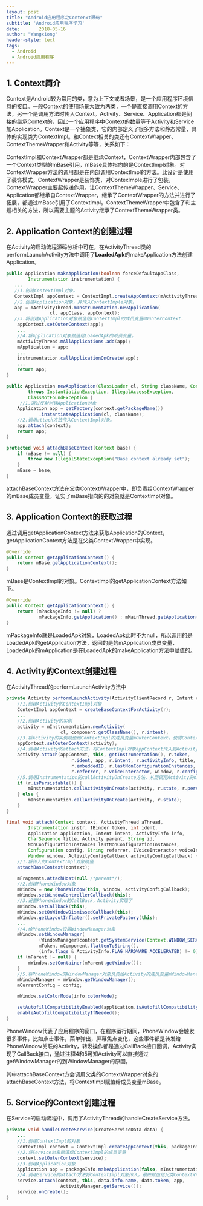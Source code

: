 ```yaml
---
layout: post
title: "Android应用程序之Contenxt源码"
subtitle: 'Android应用程序学习'
date:       2018-05-16
author: "Wangxiong"
header-style: text
tags:
  - Android
  - Android应用程序
---
```

## 1. Context简介

Context是Android较为常用的类，意为上下文或者场景，是一个应用程序环境信息的接口。一般Context的使用场景大致为两类，一个是直接调用Context的方法，另一个是调用方法时传入Context。Activity、Service、Application都是间接的继承Context的，因此一个应用程序中Context的数量等于Activity和Service加Application。Context是一个抽象类，它的内部定义了很多方法和静态常量，具体的实现类为ContextImpl。和Context相关的类还有ContextWrapper、ContextThemeWrapper和Activity等等，关系如下：

ContextImpI和ContextWrapper都是继承Context，ContextWrapper内部包含了一个Context类型的mBase引用，mBase具体指向的是ContextImpl对象。对ContextWrapper方法的调用都是在内部调用ContextImpl的方法。此设计是使用了装饰模式，ContextWrapper是装饰类，对ContexImple进行了包装，ContextWrapper主要起传递作用。让ContextThemeWrapper、Service、Application都继承自ContextWrapper，继承了ContextWrapper的方法并进行了拓展，都通过mBase引用了ContextImpl。ContextThemeWrapper中包含了和主题相关的方法，所以需要主题的Activity继承了ContextThemeWrapper类。

## 2. Application Context的创建过程

在Activity的启动流程源码分析中可在，在ActivityThread类的performLaunchActivity方法中调用了**LoadedApk**的makeApplication方法创建Application。

```java
public Application makeApplication(boolean forceDefaultAppClass,
        Instrumentation instrumentation) {
   ...
   //1.创建ContextImpl对象。
   ContextImpl appContext = ContextImpl.createAppContext(mActivityThread, this);
   //2.创建Application对象，并传入ContextImple对象。
   app = mActivityThread.mInstrumentation.newApplication(
                cl, appClass, appContext);
   //3.将创建Application对象赋值给ContextImpl的成员变量mOunterContext. 
    appContext.setOuterContext(app);
    ...
    //4.将Application对象赋值给LoadedApk的成员变量。
    mActivityThread.mAllApplications.add(app);
    mApplication = app;
    ...    
    instrumentation.callApplicationOnCreate(app);
    ...
    return app;
}
```

```java
public Application newApplication(ClassLoader cl, String className, Context context)
        throws InstantiationException, IllegalAccessException, 
        ClassNotFoundException {
     //1.通过反射创建Application对象
    Application app = getFactory(context.getPackageName())
            .instantiateApplication(cl, className);
    //2.调用attach方法传入ContextImpl对象。
    app.attach(context);
    return app;
}
```

```java
protected void attachBaseContext(Context base) {
    if (mBase != null) {
        throw new IllegalStateException("Base context already set");
    }
    mBase = base;
}
```

attachBaseContext方法在父类ContextWrapper中，即负责给ContextWrapper的mBase成员变量，证实了mBase指向的的对象就是ContextImpl对象。

## 3. Application Context的获取过程

通过调用getApplicationContext方法来获取Application的Context，getApplicationContext方法是在父类ContextWrapper中实现。

```java
@Override
public Context getApplicationContext() {
    return mBase.getApplicationContext();
}
```

mBase是ContextImpl的对象。ContextImpl的getApplicationContext方法如下。

```java
@Override
public Context getApplicationContext() {
    return (mPackageInfo != null) ?
            mPackageInfo.getApplication() : mMainThread.getApplication();
}
```

mPackageInfo就是LoadedApk对象，LoadedApk此时不为null，所以调用的是LoadedApk的getApplication方法，返回的是的mApplication成员变量，LoadedApk的mApplication是在LoadedApk的makeApplication方法中赋值的。

## 4. Activity的Context创建过程

在ActivityThread的performLaunchActivity方法中

```java
private Activity performLaunchActivity(ActivityClientRecord r, Intent customIntent) {
    //1.创建Activity的ContextImpl对象
    ContextImpl appContext = createBaseContextForActivity(r);
    ...
    //2.创建Activity的实例
    activity = mInstrumentation.newActivity(
                    cl, component.getClassName(), r.intent);
    //3.将Activity的实例赋值给ContextImpl的成员变量mOuterContext，使得ContextImple可以访问Activity的方法。
    appContext.setOuterContext(activity);
    //4.调用Activity的attach方法，将ContextImpl对象appContext传入到Activity。
    activity.attach(appContext, this, getInstrumentation(), r.token,
                        r.ident, app, r.intent, r.activityInfo, title, r.parent,
                        r.embeddedID, r.lastNonConfigurationInstances, config,
                        r.referrer, r.voiceInteractor, window, r.configCallback);
    //5.调用Instrumentation的callActivityOnCreate方法，从而调用Activity的onCreate方法。
    if (r.isPersistable()) {          
        mInstrumentation.callActivityOnCreate(activity, r.state, r.persistentState);            
    } else {       
        mInstrumentation.callActivityOnCreate(activity, r.state);            
    }
}
```

```java
final void attach(Context context, ActivityThread aThread,
        Instrumentation instr, IBinder token, int ident,
        Application application, Intent intent, ActivityInfo info,
        CharSequence title, Activity parent, String id,
        NonConfigurationInstances lastNonConfigurationInstances,
        Configuration config, String referrer, IVoiceInteractor voiceInteractor,
        Window window, ActivityConfigCallback activityConfigCallback) {
    //1.将传入的ContextImpl对象赋值
    attachBaseContext(context);

    mFragments.attachHost(null /*parent*/);
    //2.创建PhoneWindow对象
    mWindow = new PhoneWindow(this, window, activityConfigCallback);
    mWindow.setWindowControllerCallback(this);
    //3.设置PhoneWindow的CallBack，Activity实现了
    mWindow.setCallback(this);
    mWindow.setOnWindowDismissedCallback(this);
    mWindow.getLayoutInflater().setPrivateFactory(this);
	...
    //4.给PhoneWindow设置WindowManager对象
    mWindow.setWindowManager(
            (WindowManager)context.getSystemService(Context.WINDOW_SERVICE),
            mToken, mComponent.flattenToString(),
            (info.flags & ActivityInfo.FLAG_HARDWARE_ACCELERATED) != 0);
    if (mParent != null) {
        mWindow.setContainer(mParent.getWindow());
    }
    //5.将PhoneWindow的WindowManager对象负责给Activity的成员变量mWindowManager
    mWindowManager = mWindow.getWindowManager();
    mCurrentConfig = config;

    mWindow.setColorMode(info.colorMode);

    setAutofillCompatibilityEnabled(application.isAutofillCompatibilityEnabled());
    enableAutofillCompatibilityIfNeeded();
}
```

PhoneWindow代表了应用程序的窗口，在程序运行期间，PhoneWindow会触发很多事件，比如点击事件，菜单弹出，屏幕焦点变化，这些事件都是转发给PhoneWindow关联的Activity，转发操作都是通过CallBack接口回调，Activity实现了CallBack接口，通过注释4和5可知Activity可以直接通过getWindowManager的到WindowManager的原因。

其中attachBaseContext方会调用父类的ContextWrapper对象的attachBaseContext方法，将ContextImpl赋值给成员变量mBase。

## 5. Service的Context创建过程

在Service的启动流程中，调用了ActivityThread的handleCreateService方法。

```java
private void handleCreateService(CreateServiceData data) {
    ...
    //1.创建ContextImpl的对象
    ContextImpl context = ContextImpl.createAppContext(this, packageInfo);
    //2.将Service对象赋值给ContextImpl的成员变量
    context.setOuterContext(service);
    //3.创建Application对象
    Application app = packageInfo.makeApplication(false, mInstrumentation);
    //4.调用Service的attach方法将ContextImpl对象传入，最终赋值给父类ContextWrapper中的mBase变量
    service.attach(context, this, data.info.name, data.token, app,
                    ActivityManager.getService());        
    service.onCreate();
}
```